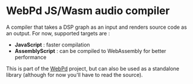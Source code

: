 WebPd JS/Wasm audio compiler
=============================

A compiler that takes a DSP graph as an input and renders source code as an output. For now, supported targets are :

- **JavaScript** : faster compilation
- **AssemblyScript** : can be compiled to WebAssembly for better performance

This is part of the [WebPd](https://github.com/sebpiq/WebPd) project, but can also be used as a standalone library (although for now you'll have to read the source).
